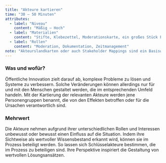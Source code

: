 ```yaml
---
title: "Akteure kartieren"
time: "30 – 50 Minuten"
attributes:
  - label: "Niveau"
    content: "Mäßig – Hoch"
  - label: "Materialien"
    content: "Stifte, Klebezettel, Moderationskarte, ein großes Stück Papier, z.B. Flipchart oder Rückseite eines Posters"
  - label: "Rollen"
    content: "Moderation, Dokumentation, Zeitmanagement"
note: "Akteurslandkarten oder auch Stakeholder Mappings sind ein Basiswerkzeug partizipativer Prozesse. Sie stellen einen zentralen Ausgangspunkt für die Beteiligung unterschiedlicher Perspektiven dar, um legitime Entscheidungen und wirksame Maßnahmen umzusetzen. Die Kartierung ist immer als Momentaufnahme zu verstehen, da sich die Konstellation der Akteure stetig verändert."
---
```


### Was und wofür?

Öffentliche Innovation zielt darauf ab, komplexe Probleme zu lösen und Systeme zu verbessern. Solche Veränderungen können allerdings nur für und mit den Menschen gestaltet werden, die im entsprechenden Umfeld handeln. Mit der Kartierung der relevanten Akteure werden jene Personengruppen benannt, die von den Effekten betroffen oder für die Ursachen verantwortlich sind.

### Mehrwert

Die Akteure nehmen aufgrund ihrer unterschiedlichen Rollen und Interessen unbewusst oder bewusst einen Einfluss auf die Situation. Indem ihre Sichtweise als wertvoller Wissensbestand erkannt wird, können sie im Prozess beteiligt werden. So lassen sich Schlüsselakteure bestimmen, die im Prozess zu beteiligen sind. Ihre Perspektive inspiriert die Gestaltung von wertvollen Lösungsansätzen.
